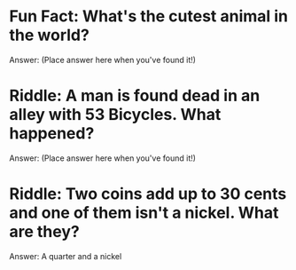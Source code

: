 # Fun Fact: What's the cutest animal in the world?

Answer: (Place answer here when you've found it!)



# Riddle: A man is found dead in an alley with 53 Bicycles. What happened?

Answer: (Place answer here when you've found it!)



# Riddle: Two coins add up to 30 cents and one of them isn't a nickel. What are they?

Answer: A quarter and a nickel
